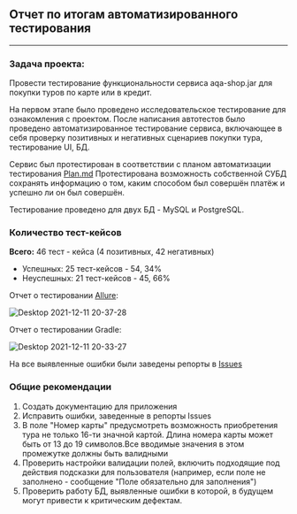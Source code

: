 ## Отчет по итогам автоматизированного тестирования
___

### Задача проекта:
Провести тестирование функциональности сервиса aqa-shop.jar для покупки туров по карте или в кредит.

На первом этапе было проведено исследовательское тестирование для ознакомления с проектом.
После написания автотестов было проведено автоматизированное тестирование сервиса, включающее в себя проверку позитивных и негативных сценариев покупки тура, тестирование UI, БД.

Сервис был протестирован в соответствии с планом автоматизации тестирования [Plan.md](https://github.com/ValentinFS/Diploma/blob/master/Plan.md)
Протестирована возможность собственной СУБД сохранять информацию о том, каким способом был совершён платёж и успешно ли он был совершён.

Тестирование проведено для двух БД - MySQL и PostgreSQL.

### Количество тест-кейсов

**Всего:** 46 тест - кейса (4 позитивных, 42 негативных)
- Успешных: 25 тест-кейсов - 54, 34% 
- Неуспешных: 21 тест-кейсов - 45, 66%

Отчет о тестировании [Allure](http://192.168.0.26:62263/index.html):

![Desktop 2021-12-11 20-37-28](https://user-images.githubusercontent.com/87120177/145686609-4eba65a7-cb4a-4a8b-ad46-db06b38af771.png)

Отчет о тестировании Gradle:

![Desktop 2021-12-11 20-33-27](https://user-images.githubusercontent.com/87120177/145686618-af943217-370d-4310-9d4e-7165112dd2c7.png)

На все выявленные ошибки были заведены репорты в [Issues](https://github.com/Zumaletto/AQA-Diploma/issues)

### Общие рекомендации
1. Создать документацию для приложения
2. Исправить ошибки, заведенные в репорты Issues
3. В поле "Номер карты" предусмотреть возможность приобретения тура не только 16-ти значной картой. Длина номера карты может быть от 13 до 19 символов.Все вводимые значения в этом промежутке должны быть валидными
4. Проверить настройки валидации полей, включить подходящие под действия подсказки для пользователя (например, если поле не заполнено - сообщение "Поле обязательно для заполнения")
5. Проверить работу БД, выявленные ошибки в которой, в будущем могут привести к критическим дефектам.



